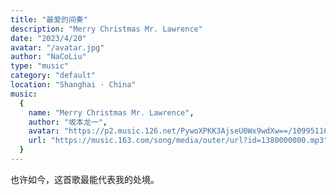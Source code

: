 ```yaml
---
title: "最爱的间奏"
description: "Merry Christmas Mr. Lawrence"
date: "2023/4/20"
avatar: "/avatar.jpg"
author: "NaCoLiu"
type: "music"
category: "default" 
location: "Shanghai · China"
music:
  {
    name: "Merry Christmas Mr. Lawrence",
    author: "坂本龙一",
    avatar: "https://p2.music.126.net/PywoXPKK3AjseU0Wx9wdXw==/109951167267731534.jpg?param=130y130",
    url: "https://music.163.com/song/media/outer/url?id=1380000000.mp3",
  }
---
```


也许如今，这首歌最能代表我的处境。